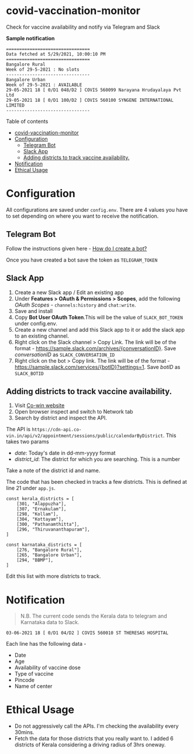 # covid-vaccination-monitor
Check for vaccine availability and notify via Telegram and Slack

**Sample notification**

```
================================
Data fetched at 5/29/2021, 10:00:10 PM
================================
Bangalore Rural
Week of 29-5-2021 : No slots
--------------------------------
Bangalore Urban
Week of 29-5-2021 : AVAILABLE
29-05-2021 18 [ 0/D1 048/D2 ] COVIS 560099 Narayana Hrudayalaya Pvt Ltd
29-05-2021 18 [ 0/D1 100/D2 ] COVIS 560100 SYNGENE INTERNATIONAL LIMITED
--------------------------------
```

Table of contents

- [covid-vaccination-monitor](#covid-vaccination-monitor)
- [Configuration](#configuration)
	- [Telegram Bot](#telegram-bot)
	- [Slack App](#slack-app)
	- [Adding districts to track vaccine availability.](#adding-districts-to-track-vaccine-availability)
- [Notification](#notification)
- [Ethical Usage](#ethical-usage)

# Configuration

All configurations are saved under `config.env`. There are 4 values you have to set depending on where you want to receive the notification.

## Telegram Bot

Follow the instructions given here - [How do I create a bot?](https://core.telegram.org/bots#3-how-do-i-create-a-bot)

Once you have created a bot save the token as `TELEGRAM_TOKEN`

## Slack App

1. Create a new Slack app / Edit an existing app
2. Under **Features > OAuth & Permissions > Scopes**, add the following *OAuth Scopes* - `channels:history` and `chat:write`.
3. Save and install
4. Copy **Bot User OAuth Token**.This will be the value of `SLACK_BOT_TOKEN` under config.env.
5. Create a new channel and add this Slack app to it or add the slack app to an existing channel.
6. Right click on the Slack channel > Copy Link. The link will be of the format - https://sample.slack.com/archives/{conversationID}. Save _conversationID_ as `SLACK_CONVERSATION_ID`
7. Right click on the bot > Copy link. The link will be of the format - https://sample.slack.com/services/{botID}?settings=1. Save *botID* as `SLACK_BOTID`

## Adding districts to track vaccine availability.

1. Visit [Co-win website](https://www.cowin.gov.in/home)
2. Open browser inspect and switch to Network tab
3. Search by district and inspect the API.

The API is `https://cdn-api.co-vin.in/api/v2/appointment/sessions/public/calendarByDistrict`. This takes two params

* *date*: Today's date in dd-mm-yyyy format 
* *district_id*: The district for which you are searching. This is a number

Take a note of the district id and name.

The code that has been checked in tracks a few districts. This is defined at line 21 under `app.js`.

```
const kerala_districts = [
	[301, "Alappuzha"],
	[307, "Ernakulam"],
	[298, "Kollam"],
	[304, "Kottayam"],
	[300, "Pathanamthitta"],
	[296, "Thiruvananthapuram"],
]

const karnataka_districts = [
	[276, "Bangalore Rural"],
	[265, "Bangalore Urban"],
	[294, "BBMP"],
]
```

Edit this list with more districts to track.

# Notification

> N.B. The current code sends the Kerala data to telegram and Karnataka data to Slack.

```
03-06-2021 18 [ 0/D1 04/D2 ] COVIS 560010 ST THERESAS HOSPITAL
```

Each line has the following data - 

* Date
* Age
* Availability of vaccine dose
* Type of vaccine
* Pincode
* Name of center

# Ethical Usage

* Do not aggressively call the APIs. I'm checking the availability every 30mins.
* Fetch the data for those districts that you really want to. I added 6 districts of Kerala considering a driving radius of 3hrs oneway.
